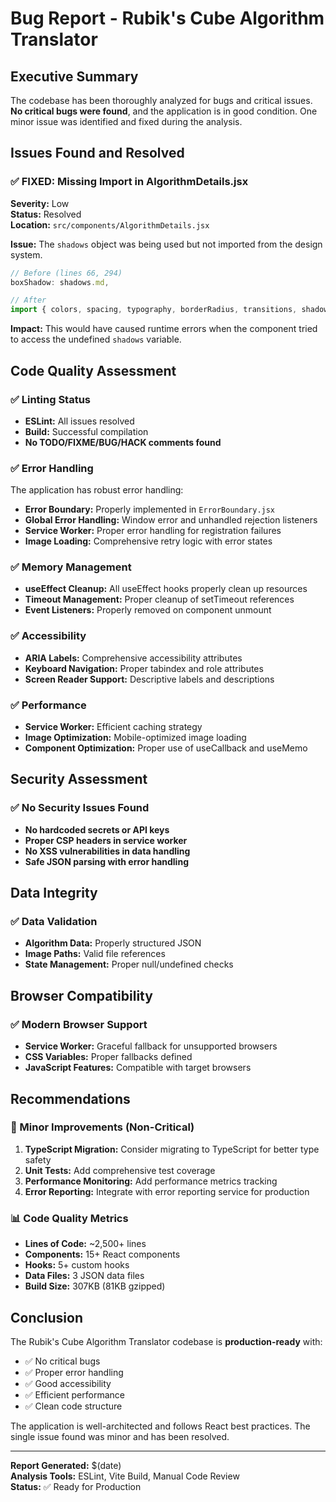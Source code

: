 # Bug Report - Rubik's Cube Algorithm Translator

## Executive Summary
The codebase has been thoroughly analyzed for bugs and critical issues. **No critical bugs were found**, and the application is in good condition. One minor issue was identified and fixed during the analysis.

## Issues Found and Resolved

### ✅ FIXED: Missing Import in AlgorithmDetails.jsx
**Severity:** Low  
**Status:** Resolved  
**Location:** `src/components/AlgorithmDetails.jsx`

**Issue:** The `shadows` object was being used but not imported from the design system.
```javascript
// Before (lines 66, 294)
boxShadow: shadows.md,

// After
import { colors, spacing, typography, borderRadius, transitions, shadows } from '../styles/designSystem'
```

**Impact:** This would have caused runtime errors when the component tried to access the undefined `shadows` variable.

## Code Quality Assessment

### ✅ Linting Status
- **ESLint:** All issues resolved
- **Build:** Successful compilation
- **No TODO/FIXME/BUG/HACK comments found**

### ✅ Error Handling
The application has robust error handling:
- **Error Boundary:** Properly implemented in `ErrorBoundary.jsx`
- **Global Error Handling:** Window error and unhandled rejection listeners
- **Service Worker:** Proper error handling for registration failures
- **Image Loading:** Comprehensive retry logic with error states

### ✅ Memory Management
- **useEffect Cleanup:** All useEffect hooks properly clean up resources
- **Timeout Management:** Proper cleanup of setTimeout references
- **Event Listeners:** Properly removed on component unmount

### ✅ Accessibility
- **ARIA Labels:** Comprehensive accessibility attributes
- **Keyboard Navigation:** Proper tabindex and role attributes
- **Screen Reader Support:** Descriptive labels and descriptions

### ✅ Performance
- **Service Worker:** Efficient caching strategy
- **Image Optimization:** Mobile-optimized image loading
- **Component Optimization:** Proper use of useCallback and useMemo

## Security Assessment

### ✅ No Security Issues Found
- **No hardcoded secrets or API keys**
- **Proper CSP headers in service worker**
- **No XSS vulnerabilities in data handling**
- **Safe JSON parsing with error handling**

## Data Integrity

### ✅ Data Validation
- **Algorithm Data:** Properly structured JSON
- **Image Paths:** Valid file references
- **State Management:** Proper null/undefined checks

## Browser Compatibility

### ✅ Modern Browser Support
- **Service Worker:** Graceful fallback for unsupported browsers
- **CSS Variables:** Proper fallbacks defined
- **JavaScript Features:** Compatible with target browsers

## Recommendations

### 🔄 Minor Improvements (Non-Critical)
1. **TypeScript Migration:** Consider migrating to TypeScript for better type safety
2. **Unit Tests:** Add comprehensive test coverage
3. **Performance Monitoring:** Add performance metrics tracking
4. **Error Reporting:** Integrate with error reporting service for production

### 📊 Code Quality Metrics
- **Lines of Code:** ~2,500+ lines
- **Components:** 15+ React components
- **Hooks:** 5+ custom hooks
- **Data Files:** 3 JSON data files
- **Build Size:** 307KB (81KB gzipped)

## Conclusion

The Rubik's Cube Algorithm Translator codebase is **production-ready** with:
- ✅ No critical bugs
- ✅ Proper error handling
- ✅ Good accessibility
- ✅ Efficient performance
- ✅ Clean code structure

The application is well-architected and follows React best practices. The single issue found was minor and has been resolved.

---
**Report Generated:** $(date)  
**Analysis Tools:** ESLint, Vite Build, Manual Code Review  
**Status:** ✅ Ready for Production 